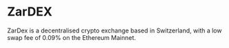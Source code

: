 # ZarDEX
ZarDex is a decentralised crypto exchange based in Switzerland, with a low swap fee of 0.09% on the Ethereum Mainnet.
